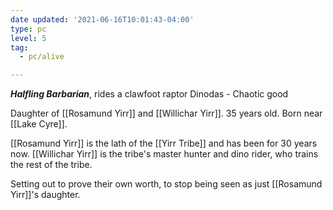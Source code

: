 ```yaml
---
date updated: '2021-06-16T10:01:43-04:00'
type: pc
level: 5
tag:
  - pc/alive

---
```


_**Halfling Barbarian**_, rides a clawfoot raptor Dinodas - Chaotic good

Daughter of [[Rosamund Yirr]] and [[Willichar Yirr]]. 35 years old. Born near [[Lake Cyre]].

[[Rosamund Yirr]] is the lath of the [[Yirr Tribe]] and has been for 30 years now. [[Willichar Yirr]] is the tribe's master hunter and dino rider, who trains the rest of the tribe.

Setting out to prove their own worth, to stop being seen as just [[Rosamund Yirr]]'s daughter.
